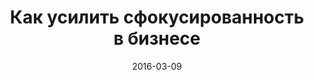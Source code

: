 ---
title: "Как усилить сфокусированность в&nbsp;бизнесе"
slug: kak-usilit-sfokusirovannost-v-biznese
date: 2016-03-09
name: brain-train ## название страницы /enjoy
features:
  - Как перестать отвлекаться на посторонние дела?
  - Как концентрироваться только на работе?
  - Как повысить производительность своего труда?
  - Как правильно сконцентрироваться на решении вопроса, чтобы мозг начал сам искать быстрые варианты решения проблемы?
  - Правда ли, что мозг лучше всего работает в движении?
  - Нужно ли ходить по комнате или бегать чтобы мозг заработал на полную и выдал супер ответы, ресурсы, и показал что нужно делать?
  - Есть ли какие-нибудь игры или приложения на смартфон для эффективной тренировки мозга?
  - Какие есть упражнения для тренировки мозга?
  - Как разбудить мозг и заставить его быстро работать утром сразу после пробуждения?
  - Как быстро читать и усваивать информацию?

---